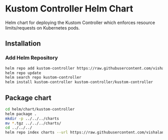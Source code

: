 # Kustom Controller Helm Chart

Helm chart for deploying the Kustom Controller which enforces resource limits/requests on Kubernetes pods.

## Installation

### Add Helm Repository
```bash
helm repo add kustom-controller https://raw.githubusercontent.com/vishalanarase/kustom-controller/master/charts
helm repo update
helm search repo kustom-controller
helm install kustom-controller kustom-controller/kustom-controller
```

## Package chart
```bash
cd helm/chart/kustom-controller
helm package .
mkdir -p ../../../charts
mv *.tgz ../../../charts/
cd ../../../
helm repo index charts --url https://raw.githubusercontent.com/vishalanarase/kustom-controller/master/charts
```